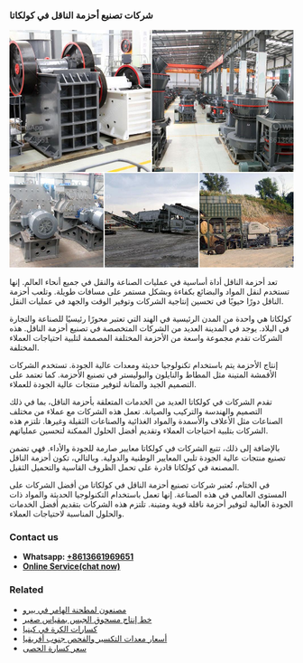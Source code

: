 <h3>شركات تصنيع أحزمة الناقل في كولكاتا</h3><img src='1701852351.jpg' alt=''><p>تعد أحزمة الناقل أداة أساسية في عمليات الصناعة والنقل في جميع أنحاء العالم. إنها تستخدم لنقل المواد والبضائع بكفاءة وبشكل مستمر على مسافات طويلة. وتلعب أحزمة الناقل دورًا حيويًا في تحسين إنتاجية الشركات وتوفير الوقت والجهد في عمليات النقل.</p><p>كولكاتا هي واحدة من المدن الرئيسية في الهند التي تعتبر محورًا رئيسيًا للصناعة والتجارة في البلاد. يوجد في المدينة العديد من الشركات المتخصصة في تصنيع أحزمة الناقل. هذه الشركات تقدم مجموعة واسعة من الأحزمة المختلفة المصممة لتلبية احتياجات العملاء المختلفة.</p><p>إنتاج الأحزمة يتم باستخدام تكنولوجيا حديثة ومعدات عالية الجودة. تستخدم الشركات الأقمشة المتينة مثل المطاط والنايلون والبوليستر في تصنيع الأحزمة. كما تعتمد على التصميم الجيد والمتانة لتوفير منتجات عالية الجودة للعملاء.</p><p>تقدم الشركات في كولكاتا العديد من الخدمات المتعلقة بأحزمة الناقل، بما في ذلك التصميم والهندسة والتركيب والصيانة. تعمل هذه الشركات مع عملاء من مختلف الصناعات مثل الأعلاف والأسمدة والمواد الغذائية والصناعات الثقيلة وغيرها. تلتزم هذه الشركات بتلبية احتياجات العملاء وتقديم أفضل الحلول الممكنة لتحسين عملياتهم.</p><p>بالإضافة إلى ذلك، تتبع الشركات في كولكاتا معايير صارمة للجودة والأداء. فهي تضمن تصنيع منتجات عالية الجودة تلبي المعايير الوطنية والدولية. وبالتالي، تكون أحزمة الناقل المصنعة في كولكاتا قادرة على تحمل الظروف القاسية والتحميل الثقيل.</p><p>في الختام، تُعتبر شركات تصنيع أحزمة الناقل في كولكاتا من أفضل الشركات على المستوى العالمي في هذه الصناعة. إنها تعمل باستخدام التكنولوجيا الحديثة والمواد ذات الجودة العالية لتوفير أحزمة ناقلة قوية ومتينة. تلتزم هذه الشركات بتقديم أفضل الخدمات والحلول المناسبة لاحتياجات العملاء.</p><h3>Contact us</h3><ul><li><strong>Whatsapp:&nbsp;<a href="https://wa.me/8613661969651">+8613661969651</a></strong></li><li><a href="https://swt.shibang-china.com/?git&amp;zhl&amp;شركات تصنيع أحزمة الناقل في كولكاتا"><strong>Online Service(chat now)</strong></a></li></ul><h3>Related</h3><ul><li><a href='مصنعون لمطحنة الهامر في بيرو.md'>مصنعون لمطحنة الهامر في بيرو</a></li><li><a href='خط إنتاج مسحوق الجبس بمقياس صغير.md'>خط إنتاج مسحوق الجبس بمقياس صغير</a></li><li><a href='كسارات الكرة في كينيا.md'>كسارات الكرة في كينيا</a></li><li><a href='أسعار معدات التكسير والفحص جنوب أفريقيا.md'>أسعار معدات التكسير والفحص جنوب أفريقيا</a></li><li><a href='سعر كسارة الحصى.md'>سعر كسارة الحصى</a></li></ul>